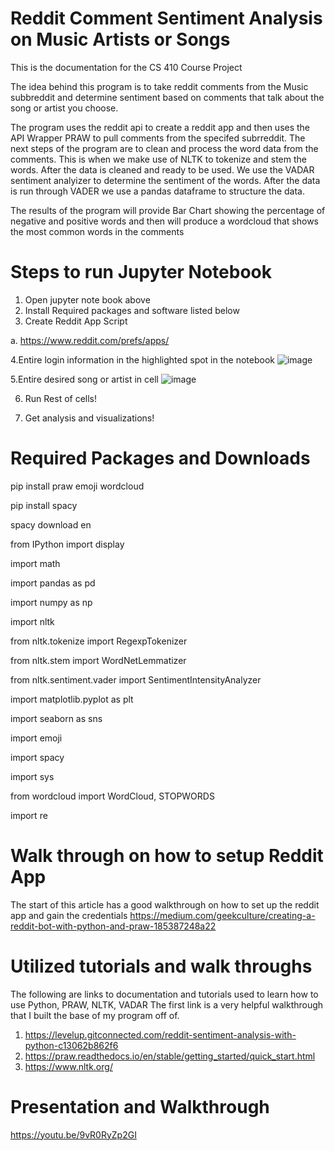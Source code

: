 # Reddit Comment Sentiment Analysis on Music Artists or Songs

This is the documentation for the CS 410 Course Project

The idea behind this program is to take reddit comments from the Music subbreddit and determine sentiment based on comments that talk about the song or artist you choose.

The program uses the reddit api to create a reddit app and then uses the API Wrapper PRAW to pull comments from the specifed subrreddit. The next steps of the program are to clean and process the word data from the comments. This is when we make use of NLTK to tokenize and stem the words. After the data is cleaned and ready to be used. We use the VADAR sentiment analyizer to determine the sentiment of the words. After the data is run through VADER we use a pandas dataframe to structure the data. 

The results of the program will provide Bar Chart showing the percentage of negative and positive words and then will produce a wordcloud that shows the most common words in the comments

# Steps to run Jupyter Notebook

1. Open jupyter note book above
2. Install Required packages and software listed below
3. Create Reddit App Script
  
  a. https://www.reddit.com/prefs/apps/

4.Entire login information in the highlighted spot in the notebook
![image](https://user-images.githubusercontent.com/60722122/206621224-9bec03c7-6f4d-4559-aacb-732bf892e9fd.png)

5.Entire desired song or artist in cell
 ![image](https://user-images.githubusercontent.com/60722122/206621339-538dd60b-0386-4e09-87bb-2535fa378a4f.png)

6. Run Rest of cells!

7. Get analysis and visualizations!
 
# Required Packages and Downloads
 
pip install praw emoji wordcloud
 
pip install spacy

spacy download en

from IPython import display

import math

import pandas as pd

import numpy as np

import nltk

from nltk.tokenize import RegexpTokenizer

from nltk.stem import WordNetLemmatizer

from nltk.sentiment.vader import SentimentIntensityAnalyzer

import matplotlib.pyplot as plt

import seaborn as sns

import emoji

import spacy

import sys

from wordcloud import WordCloud, STOPWORDS

import re

# Walk through on how to setup Reddit App

The start of this article has a good walkthrough on how to set up the reddit app and gain the credentials
https://medium.com/geekculture/creating-a-reddit-bot-with-python-and-praw-185387248a22

# Utilized tutorials and walk throughs
The following are links to documentation and tutorials used to learn how to use Python, PRAW, NLTK, VADAR
The first link is a very helpful walkthrough that I built the base of my program off of.

1. https://levelup.gitconnected.com/reddit-sentiment-analysis-with-python-c13062b862f6 
2. https://praw.readthedocs.io/en/stable/getting_started/quick_start.html
3. https://www.nltk.org/


# Presentation and Walkthrough
https://youtu.be/9vR0RyZp2GI
